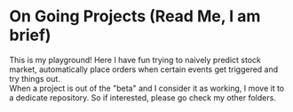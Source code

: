 # On Going Projects (Read Me, I am brief)
This is my playground! Here I have fun trying to naively predict stock market, automatically place orders when certain events get triggered and try things out.  
When a project is out of the "beta" and I consider it as working, I move it to a dedicate repository. So if interested, please go check my other folders.
